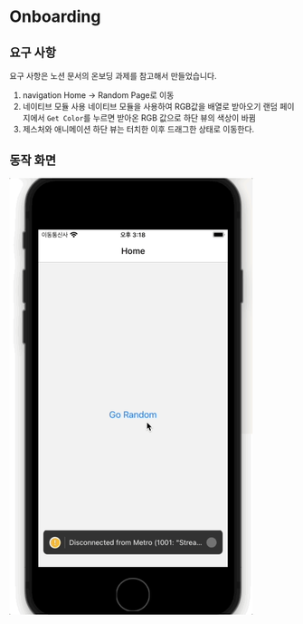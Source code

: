 # Onboarding

## 요구 사항

요구 사항은 노션 문서의 온보딩 과제를 참고해서 만들었습니다.

1. navigation
   Home -> Random Page로 이동
2. 네이티브 모듈 사용
   네이티브 모듈을 사용하여 RGB값을 배열로 받아오기
   랜덤 페이지에서 `Get Color`를 누르면 받아온 RGB 값으로 하단 뷰의 색상이 바뀜
3. 제스처와 애니메이션
   하단 뷰는 터치한 이후 드래그한 상태로 이동한다.

## 동작 화면

![](./ios%20simulator.gif)
